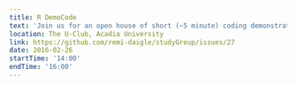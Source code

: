 ```yaml
---
title: R DemoCode
text: 'Join us for an open house of short (~5 minute) coding demonstrations covering a wide range of topics!'
location: The U-Club, Acadia University
link: https://github.com/remi-daigle/studyGroup/issues/27
date: 2016-02-26
startTime: '14:00'
endTime: '16:00'
---
```

